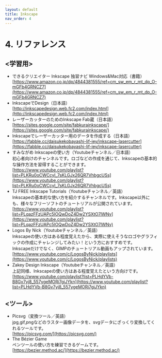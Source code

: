 ```yaml
---
layout: default
title: Inkscape
nav_order: 4
---
```


# **4.  リファレンス**

## <学習用>

*   できるクリエイター Inkscape 独習ナビ Windows&Mac対応（書籍） \
[https://www.amazon.co.jp/dp/4844381555/ref=cm_sw_em_r_mt_dp_O-mGFb4GRNCZ7](https://www.amazon.co.jp/dp/4844381555/ref=cm_sw_em_r_mt_dp_O-mGFb4GRNCZ7)
*   InkscapeでDesign（日本語） \
[http://inkscapedesign.web.fc2.com/index.html](http://inkscapedesign.web.fc2.com/index.html)
*   レーザーカッターのためのInkscape Fab蔵（日本語） \
[https://sites.google.com/site/fabkurainkscape/](https://sites.google.com/site/fabkurainkscape/)
*   Inkscapeでレーザーカッター用のデータを作成する（日本語） \
[https://fabble.cc/daisukekobayashi-lif-iey/inkscape-lasercutter](https://fabble.cc/daisukekobayashi-lif-iey/inkscape-lasercutter)
*   すみながめ Inkscapeの使い方（Youtubeチャンネル／日本語） \
初心者向けのチャンネルです。ロゴなどの作成を通じて、Inkscapeの基本的な操作方法を習得することができます。 \
[https://www.youtube.com/playlist?list=PLKRu0oCWCcyl_7sKLGJx26QR7VhbgcUSs](https://www.youtube.com/playlist?list=PLKRu0oCWCcyl_7sKLGJx26QR7VhbgcUSs)
*   TJ FREE Inkscape Tutorials（Youtubeチャンネル／英語） \
Inkscapeの基本的な使い方を紹介するチャンネルです。Inkscape以外にも、様々なフリーソフトのチュートリアルが公開されています。 \
[https://www.youtube.com/playlist?list=PLqazFFzUAPc5lOQwDoZ4Dw2YSXtO7lWNv](https://www.youtube.com/playlist?list=PLqazFFzUAPc5lOQwDoZ4Dw2YSXtO7lWNv)
*   Logos By Nick（Youtubeチャンネル／英語） \
Inkscapeの使い方はある程度覚えたから、実際に使えそうなロゴやグラフィックの作成にチャレンジしてみたい！という方におすすめです。 \
Inkscapeだけでなく、GIMPのチュートリアル動画もアップされています。 \
[https://www.youtube.com/c/LogosByNick/playlists](https://www.youtube.com/c/LogosByNick/playlists)
*   Zakey Design Inkscape（Youtubeチャンネル／英語） \
上記同様、Inkscapeの使い方はある程度覚えたという方向けです。 \
[https://www.youtube.com/playlist?list=PLHdYVb-B8Gv7yj8_557ygeMORi7giJYkn](https://www.youtube.com/playlist?list=PLHdYVb-B8Gv7yj8_557ygeMORi7giJYkn)

## <ツール>



*   Picsvg（変換ツール／英語） \
jpg,gif,pngなどのラスター画像データを、svgデータにざっくり変換してくれるツールです。 \
[https://picsvg.com/](https://picsvg.com/)
*   The Bézier Game \
ペンツールの使い方を練習できるゲームです。 \
[https://bezier.method.ac/](https://bezier.method.ac/)

